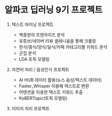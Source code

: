 # 알파코 딥러닝 9기 프로젝트 

1. 텍스트 마이닝 프로젝트
    - 백종원의 프렌차이즈 분석
    - 유튜브/네이버 리뷰 셀레니움을 통해 크롤링
    - 한식/중식/양식/일식/카페 카테고리별 키워드 분석
    - 군집 분석
    - LDA 토픽 모델링 

2. 자연어 처리 / 음성인식 프로젝트
    - AI HUB 데이터 활용(뉴스 음성/텍스트 데이터)
    - Faster_Whisper 이용해 텍스트로 변환
    - 어텐션을 이용한 텍스트 키워드 추출
    - KoBERTopic(토픽 모델링)

3. 이미지 처리 프로젝트


 
